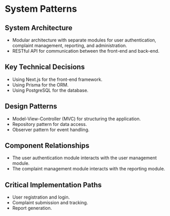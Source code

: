 # System Patterns

## System Architecture
- Modular architecture with separate modules for user authentication, complaint management, reporting, and administration.
- RESTful API for communication between the front-end and back-end.

## Key Technical Decisions
- Using Next.js for the front-end framework.
- Using Prisma for the ORM.
- Using PostgreSQL for the database.

## Design Patterns
- Model-View-Controller (MVC) for structuring the application.
- Repository pattern for data access.
- Observer pattern for event handling.

## Component Relationships
- The user authentication module interacts with the user management module.
- The complaint management module interacts with the reporting module.

## Critical Implementation Paths
- User registration and login.
- Complaint submission and tracking.
- Report generation.
